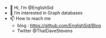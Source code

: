 - 👋 Hi, I’m @EnglishSid
- 👀 I’m interested in Graph databases
- 📫 How to reach me 
  - blog : https://github.com/EnglishSid/Blog
  - Twitter @ThatDaveStevens

<!---
EnglishSid/EnglishSid is a ✨ special ✨ repository because its `README.md` (this file) appears on your GitHub profile.
You can click the Preview link to take a look at your changes.
--->
